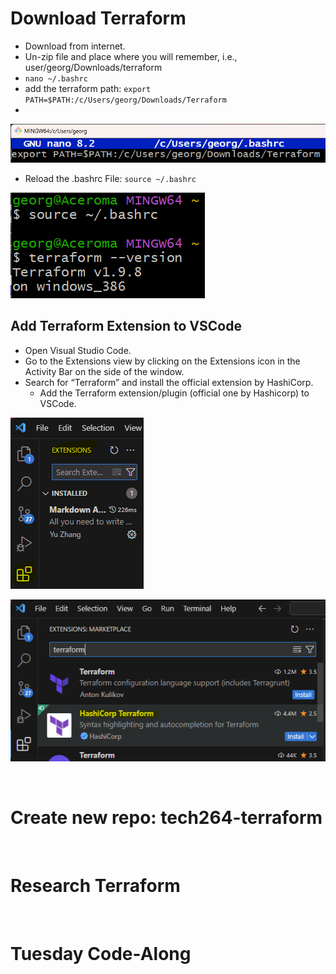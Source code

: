 # Download Terraform
* Download from internet.
* Un-zip file and place where you will remember, i.e., user/georg/Downloads/terraform
* `nano ~/.bashrc`
* add the terraform path: `export PATH=$PATH:/c/Users/georg/Downloads/Terraform`
* 

![alt text](image-2.png)

* Reload the .bashrc File: `source ~/.bashrc`

![alt text](image-1.png)

## Add Terraform Extension to VSCode
* Open Visual Studio Code.
* Go to the Extensions view by clicking on the Extensions icon in the Activity Bar on the side of the window.
* Search for “Terraform” and install the official extension by HashiCorp.
  * Add the Terraform extension/plugin (official one by Hashicorp) to VSCode.


![alt text](image-3.png)

![alt text](image-4.png)

<br>

# Create new repo: tech264-terraform


<br>

# Research Terraform



<br>

# Tuesday Code-Along
